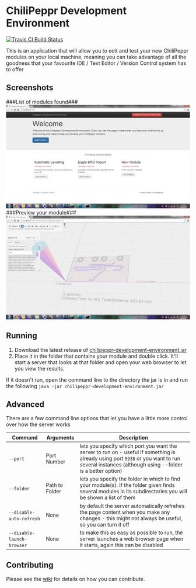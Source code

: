 # ChiliPeppr Development Environment #

[![Travis CI Build Status](https://travis-ci.org/shaggythesheep/chilipeppr-development-environment.svg?branch=master)](https://travis-ci.org/shaggythesheep/chilipeppr-development-environment/builds)

This is an application that will allow you to edit and test your new ChiliPeppr modules on your local machine, 
meaning you can take advantage of all the goodness that your favourite IDE / Text Editor / Version Control system has to offer

## Screenshots ##
###List of modules found###
![List of Modules Found](/screenshots/overview.png?raw=true)
###Preview your module###
![List of Modules Found](/screenshots/module.png?raw=true)

## Running ##
1. Download the latest release of [chilipeppr-development-environment.jar](https://github.com/shaggythesheep/chilipeppr-development-environment/releases/latest)
2. Place it in the folder that contains your module and double click. It'll start a server that looks at that folder and open your web browser to let you view the results.

If it doesn't run, open the command line to the directory the jar is in and run the following `java -jar chilipeppr-development-environment.jar`

## Advanced ##
There are a few command line options that let you have a little more control over how the server works

|Command|Arguments|Description|
|-------|---------|-----------|
|`--port`|Port Number|lets you specify which port you want the server to run on - useful if something is already using port `5938` or you want to run several instances (although using --folder is a better option)|
|`--folder`|Path to Folder|lets you specify the folder in which to find your module(s). If the folder given finds several modules in its subdirectories you will be shown a list of them|
|`--disable-auto-refresh`|None|by default the server automatically refrehes the page content when you make any changes - this might not always be useful, so you can turn it off|
|`--disable-launch-browser`|None|to make this as easy as possible to run, the server launches a web browser page when it starts, again this can be disabled|

## Contributing ##
Please see the [wiki](https://github.com/shaggythesheep/chilipeppr-development-environment/wiki/Contribute) for details on how you can contribute.